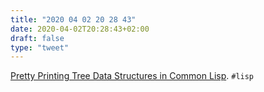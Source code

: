 ```yaml
---
title: "2020 04 02 20 28 43"
date: 2020-04-02T20:28:43+02:00
draft: false
type: "tweet"
---
```


[Pretty Printing Tree Data Structures in Common Lisp](https://gist.github.com/WetHat/9682b8f70f0241c37cd5d732784d1577). `#lisp`
